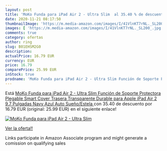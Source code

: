 ```yaml
---
layout: post
title: 'MoKo Funda para iPad Air 2 - Ultra Slim  al 35.40 % de descuento'
date: 2020-11-21 08:17:50
thumbnailImage: 'https://m.media-amazon.com/images/I/41VlnKT7rNL._SL200_.jpg'
images: [ 'https://m.media-amazon.com/images/I/41VlnKT7rNL._SL200_.jpg' ]
comments: true
category: ofertas
author: ring
slug: B01EHSM2G0
description:
actualPrice: 16.79 EUR
currency: EUR
price: 16.79
comparePrice: 25.99 EUR
inStock: true
prodname: 'MoKo Funda para iPad Air 2 - Ultra Slim Función de Soporte Protectora Plegable Smart Cover Trasera Transparente Durable para Apple iPad Air 2 9.7 Pulgadas  Navy Azul  Auto Sueño/Estela '
---
```


Está [MoKo Funda para iPad Air 2 - Ultra Slim Función de Soporte Protectora Plegable Smart Cover Trasera Transparente Durable para Apple iPad Air 2 9.7 Pulgadas  Navy Azul  Auto Sueño/Estela ](https://www.amazon.es/dp/B01EHSM2G0/?tag=tolees-21) con 35.40 de descuento por 16.79 EUR (original: 25.99 EUR) en el siguiente enlace!

[![MoKo Funda para iPad Air 2 - Ultra Slim ](https://m.media-amazon.com/images/I/41VlnKT7rNL._SL200_.jpg)](https://www.amazon.es/dp/B01EHSM2G0/?tag=tolees-21)

[Ver la oferta!!](https://www.amazon.es/dp/B01EHSM2G0/?tag=tolees-21)

Links participate in Amazon Associate program and might generate a comission on qualifying sales


